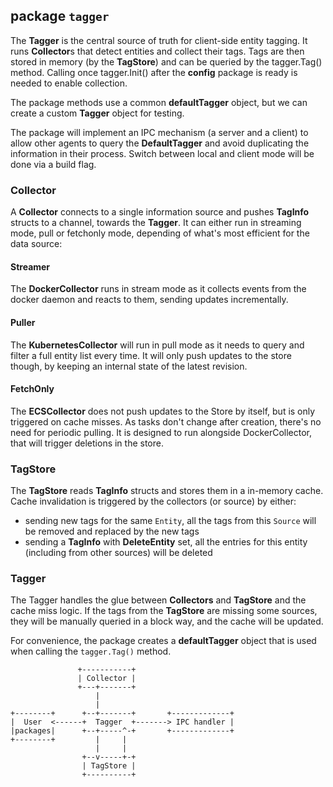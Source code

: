 ## package `tagger`

The **Tagger** is the central source of truth for client-side entity tagging. It
runs **Collector**s that detect entities and collect their tags. Tags are then
stored in memory (by the **TagStore**) and can be queried by the tagger.Tag()
method. Calling once tagger.Init() after the **config** package is ready is
needed to enable collection.

The package methods use a common **defaultTagger** object, but we can create
a custom **Tagger** object for testing.

The package will implement an IPC mechanism (a server and a client) to allow
other agents to query the **DefaultTagger** and avoid duplicating the information
in their process. Switch between local and client mode will be done via a build flag.

### Collector
A **Collector** connects to a single information source and pushes **TagInfo**
structs to a channel, towards the **Tagger**. It can either run in streaming
mode, pull or fetchonly mode, depending of what's most efficient for the data source:

#### Streamer
The **DockerCollector** runs in stream mode as it collects events from the docker
daemon and reacts to them, sending updates incrementally.






#### Puller
The **KubernetesCollector** will run in pull mode as it needs to query and filter a full entity list every time. It will only push
updates to the store though, by keeping an internal state of the latest
revision.

#### FetchOnly
The **ECSCollector** does not push updates to the Store by itself, but is only triggered on cache misses. As tasks don't change after creation, there's no need for periodic pulling. It is designed to run alongside DockerCollector, that will trigger deletions in the store.

### TagStore
The **TagStore** reads **TagInfo** structs and stores them in a in-memory
cache. Cache invalidation is triggered by the collectors (or source) by either:

  - sending new tags for the same `Entity`, all the tags from this `Source`
  will be removed and replaced by the new tags
  - sending a **TagInfo** with **DeleteEntity** set, all the entries for this
  entity (including from other sources) will be deleted

### Tagger
The Tagger handles the glue between **Collectors** and **TagStore** and the
cache miss logic. If the tags from the **TagStore** are missing some sources,
they will be manually queried in a block way, and the cache will be updated.

For convenience, the package creates a **defaultTagger** object that is used
when calling the `tagger.Tag()` method.


                   +-----------+
                   | Collector |
                   +---+-------+
                       |
                       |
    +--------+      +--+-------+       +-------------+
    |  User  <------+  Tagger  +-------> IPC handler |
    |packages|      +--+-----^-+       +-------------+
    +--------+         |     |
                       |     |
                    +--v-----+-+
                    | TagStore |
                    +----------+
